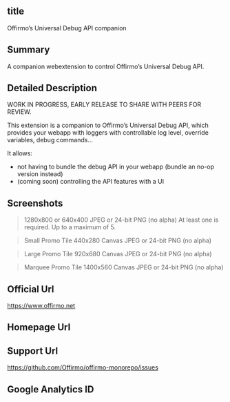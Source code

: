 
## title
Offirmo’s Universal Debug API companion

## Summary
A companion webextension to control Offirmo’s Universal Debug API.

## Detailed Description
WORK IN PROGRESS, EARLY RELEASE TO SHARE WITH PEERS FOR REVIEW.

This extension is a companion to Offirmo’s Universal Debug API, which provides your webapp with loggers with controllable log level, override variables, debug commands...

It allows:
- not having to bundle the debug API in your webapp (bundle an no-op version instead)
- (coming soon) controlling the API features with a UI

## Screenshots
> 1280x800 or 640x400
> JPEG or 24-bit PNG (no alpha)
> At least one is required. Up to a maximum of 5.

> Small Promo Tile
> 440x280 Canvas
> JPEG or 24-bit PNG (no alpha)

> Large Promo Tile
> 920x680 Canvas
> JPEG or 24-bit PNG (no alpha)

> Marquee Promo Tile
> 1400x560 Canvas
> JPEG or 24-bit PNG (no alpha)

## Official Url
https://www.offirmo.net

## Homepage Url
   
## Support Url
https://github.com/Offirmo/offirmo-monorepo/issues

## Google Analytics ID
